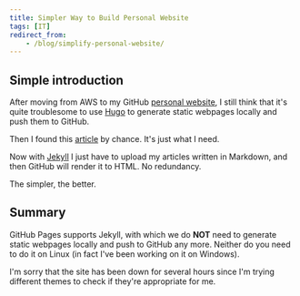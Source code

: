 ```yaml
---
title: Simpler Way to Build Personal Website
tags: [IT]
redirect_from:
    - /blog/simplify-personal-website/
---
```


## Simple introduction

After moving from AWS to my GitHub [personal website](https://maristie.github.io), I still think that it's quite troublesome to use [Hugo](https://gohugo.io) to generate static webpages locally and push them to GitHub.

Then I found this [article](https://help.github.com/articles/using-jekyll-as-a-static-site-generator-with-github-pages/) by chance. It's just what I need.

Now with [Jekyll](https://jekyllrb.com/) I just have to upload my articles written in Markdown, and then GitHub will render it to HTML. No redundancy.

The simpler, the better.

## Summary

GitHub Pages supports Jekyll, with which we do **NOT** need to generate static webpages locally and push to GitHub any more. Neither do you need to do it on Linux (in fact I've been working on it on Windows).

I'm sorry that the site has been down for several hours since I'm trying different themes to check if they're appropriate for me.
